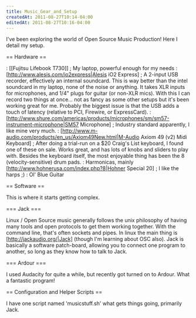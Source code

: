 ```yaml
---
title: Music_Gear_and_Setup
createdAt: 2011-08-27T10:14-04:00
editedAt: 2011-08-27T10:16-04:00
---
```


I've been exploring the world of Open Source Music Production! Here I detail my setup.

== Hardware ==

: [[Fujitsu Lifebook T730]] ; My laptop, powerful enough for my needs
: [http://www.alesis.com/io2express|Alesis iO2 Express] ; A 2-input USB recorder, effectively an internal soundcard. This is way better than the intel soundcard in my laptop, none of the noise or anything. It takes XLR inputs for microphones, and 1/4" plugs for guitar (or non-XLR mics). With this I can record two things at once... not as fancy as some other setups but it's been working great for me. Probably the biggest issue is that the USB adds a touch of latency (relative to PCI, Firewire, or ExpressCard).
: [http://www.shure.com/americas/products/microphones/sm/sm57-instrument-microphone|SM57 Microphone] ; Industry standard apparently, I like mine very much.
: [http://www.m-audio.com/products/en_us/Axiom49New.html|M-Audio Axiom 49 (v2) Midi Keyboard] ; After doing a trial-run on a $20 Craig's List keyboard, I found one of these on sale. Works great, and has lots of knobs and sliders to play with. Besides the keyboard itself, the most enjoyable thing has been the 8 (velocity-sensitive) drum pads.
: Harmonicas, mainly [http://www.hohnerusa.com/index.php?8|Hohner Special 20] ; I like the harps ;)
: Ol' Blue Guitar

== Software ==

This is where it starts getting complex.

=== Jack ===

Linux / Open Source music generally follows the unix philosophy of having many tools and open protocols to get them working together. With the command line, that's often sockets and pipes. In linux the main thing is [http://jackaudio.org/|Jack] (though I'm learning about OSC also). Jack is basically a software patch-board, allowing you to connect one program to another, so long as they know how to talk to Jack.

=== Ardour ===

I used Audacity for quite a while, but recently got turned on to Ardour. What a fantastic program!

== Configuration and Helper Scripts ==

I have one script named 'musicstuff.sh' what gets things going, primarily Jack.


